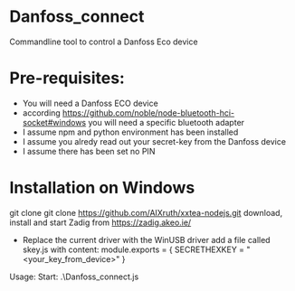 # Danfoss_connect
Commandline tool to control a Danfoss Eco device

# Pre-requisites:
-	You will need a Danfoss ECO device
-	according https://github.com/noble/node-bluetooth-hci-socket#windows you will need a specific bluetooth adapter
-	I assume npm and python environment has been installed
- I assume you alredy read out your secret-key from the Danfoss device
- I assume there has been set no PIN

# Installation on Windows
git clone 
git clone https://github.com/AIXruth/xxtea-nodejs.git
download, install and start Zadig from https://zadig.akeo.ie/
-	Replace the current driver with the WinUSB driver
add a file called skey.js with content:
  module.exports = { SECRETHEXKEY = "<your_key_from_device>" } 

Usage:
Start: .\Danfoss_connect.js
	
  
